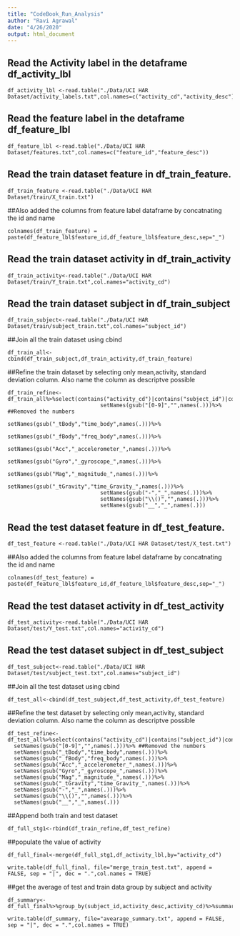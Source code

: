 ```yaml
---
title: "CodeBook_Run_Analysis"
author: "Ravi Agrawal"
date: "4/26/2020"
output: html_document
---
```




## Read the Activity label in the detaframe df_activity_lbl

```
df_activity_lbl <-read.table("./Data/UCI HAR Dataset/activity_labels.txt",col.names=c("activity_cd","activity_desc"))
```

## Read the feature label in the detaframe df_feature_lbl
```
df_feature_lbl <-read.table("./Data/UCI HAR Dataset/features.txt",col.names=c("feature_id","feature_desc"))
```

## Read the train dataset feature in df_train_feature. 
```
df_train_feature <-read.table("./Data/UCI HAR Dataset/train/X_train.txt")
```

##Also added the columns from feature label dataframe by concatnating the id and name
```
colnames(df_train_feature) = paste(df_feature_lbl$feature_id,df_feature_lbl$feature_desc,sep="_")
```

## Read the train dataset activity in df_train_activity
```
df_train_activity<-read.table("./Data/UCI HAR Dataset/train/Y_train.txt",col.names="activity_cd")
```

## Read the train dataset subject in df_train_subject
```
df_train_subject<-read.table("./Data/UCI HAR Dataset/train/subject_train.txt",col.names="subject_id")
```


##Join all the train dataset using cbind
```
df_train_all<-cbind(df_train_subject,df_train_activity,df_train_feature)
```

##Refine the train dataset by selecting only mean,activity, standard deviation column. Also name the column as descriptve possible
```
df_train_refine<-df_train_all%>%select(contains("activity_cd")|contains("subject_id")|contains("mean()")|contains("std()"))%>%
                             setNames(gsub("[0-9]","",names(.)))%>% ##Removed the numbers
                             setNames(gsub("_tBody","time_body",names(.)))%>%
                             setNames(gsub("_fBody","freq_body",names(.)))%>%
                             setNames(gsub("Acc","_accelerometer_",names(.)))%>%
                             setNames(gsub("Gyro","_gyroscope_",names(.)))%>%
                             setNames(gsub("Mag","_magnitude_",names(.)))%>%
                             setNames(gsub("_tGravity","time_Gravity_",names(.)))%>%
                             setNames(gsub("-","_",names(.)))%>%
                             setNames(gsub("\\()","",names(.)))%>%
                             setNames(gsub("__","_",names(.)))

```
## Read the test dataset feature in df_test_feature. 
```
df_test_feature <-read.table("./Data/UCI HAR Dataset/test/X_test.txt")
```

##Also added the columns from feature label dataframe by concatnating the id and name
```
colnames(df_test_feature) = paste(df_feature_lbl$feature_id,df_feature_lbl$feature_desc,sep="_")
```

## Read the test dataset activity in df_test_activity
```
df_test_activity<-read.table("./Data/UCI HAR Dataset/test/Y_test.txt",col.names="activity_cd")
```

## Read the test dataset subject in df_test_subject
```
df_test_subject<-read.table("./Data/UCI HAR Dataset/test/subject_test.txt",col.names="subject_id")
```

##Join all the test dataset using cbind
```
df_test_all<-cbind(df_test_subject,df_test_activity,df_test_feature)
```


##Refine the test dataset by selecting only mean,activity, standard deviation column. Also name the column as descriptve possible
```
df_test_refine<-df_test_all%>%select(contains("activity_cd")|contains("subject_id")|contains("mean()")|contains("std()"))%>%
  setNames(gsub("[0-9]","",names(.)))%>% ##Removed the numbers
  setNames(gsub("_tBody","time_body",names(.)))%>%
  setNames(gsub("_fBody","freq_body",names(.)))%>%
  setNames(gsub("Acc","_accelerometer_",names(.)))%>%
  setNames(gsub("Gyro","_gyroscope_",names(.)))%>%
  setNames(gsub("Mag","_magnitude_",names(.)))%>%
  setNames(gsub("_tGravity","time_Gravity_",names(.)))%>%
  setNames(gsub("-","_",names(.)))%>%
  setNames(gsub("\\()","",names(.)))%>%
  setNames(gsub("__","_",names(.)))
```
##Append both train and test dataset
```
df_full_stg1<-rbind(df_train_refine,df_test_refine)
```

##populate the value of activity
```
df_full_final<-merge(df_full_stg1,df_activity_lbl,by="activity_cd")
```
```
write.table(df_full_final, file="merge_train_test.txt", append = FALSE, sep = "|", dec = ".",col.names = TRUE)
```

##get the average of test and train data group by subject and activity
```
df_summary<-df_full_final%>%group_by(subject_id,activity_desc,activity_cd)%>%summarise_all(mean,na.rm=TRUE)
```

```
write.table(df_summary, file="avearage_summary.txt", append = FALSE, sep = "|", dec = ".",col.names = TRUE)
```

